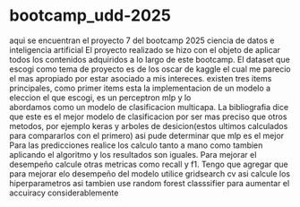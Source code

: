# bootcamp_udd-2025
aqui se encuentran el proyecto 7  del bootcamp 2025 ciencia de datos e inteligencia artificial
El proyecto realizado se hizo con el objeto de aplicar todos los contenidos adquiridos a lo largo de este  bootcamp. 
El dataset que escogi como tema de proyecto es de los oscar de kaggle  el cual me parecio el mas apropiado por estar asociado
a mis intereces.
existen tres items principales, como primer items esta la implementacion de un modelo a eleccion el que escogi, es un perceptron mlp y lo  
abordamos como un modelo de clasificacion multicapa. La bibliografia dice que este es el mejor modelo de clasificacion por ser mas preciso  que otros metodos, por  ejemplo keras y arboles de desicion(estos ultimos calculados para compararlos con el primero) asi pude determinar que mlp es el mejor
Para  las predicciones realice los calculo tanto a mano como tambien aplicando el algoritmo  y los resultados son iguales. Para mejorar el desempeño calcule otras metricas  como 
recall y f1.
Tengo que agregar que para mejorar elo desempeño del modelo utilice gridsearch cv asi calcule los hiperparametros asi tambien use random forest classsifier para aumentar el accuiracy considerablemente 
